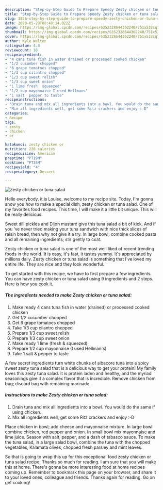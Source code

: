 ```yaml
---
description: "Step-by-Step Guide to Prepare Speedy Zesty chicken or tuna salad"
title: "Step-by-Step Guide to Prepare Speedy Zesty chicken or tuna salad"
slug: 3856-step-by-step-guide-to-prepare-speedy-zesty-chicken-or-tuna-salad
date: 2020-05-29T08:49:14.022Z
image: https://img-global.cpcdn.com/recipes/6352328644362240/751x532cq70/zesty-chicken-or-tuna-salad-recipe-main-photo.jpg
thumbnail: https://img-global.cpcdn.com/recipes/6352328644362240/751x532cq70/zesty-chicken-or-tuna-salad-recipe-main-photo.jpg
cover: https://img-global.cpcdn.com/recipes/6352328644362240/751x532cq70/zesty-chicken-or-tuna-salad-recipe-main-photo.jpg
author: Kyle Walton
ratingvalue: 4.8
reviewcount: 10
recipeingredient:
- "4 cans tuna fish in water drained or processed cooked chicken"
- "1/2 cucumber chopped"
- "6 grape tomatoes chopped"
- "1/3 cup cilantro chopped"
- "1/3 cup sweet relish"
- "1/3 cup sweet onion"
- "1 lime fresh  squeezed"
- "1/2 cup mayonnaise I used Hellmans"
- "1 salt  pepper to taste"
recipeinstructions:
- "Drain tuna and mix all ingredients into a bowl. You would do the same if using chicken."
- "Mix all ingredients well, get some Ritz crackers and enjoy :-D"
categories:
- Recipe
tags:
- zesty
- chicken
- or

katakunci: zesty chicken or 
nutrition: 228 calories
recipecuisine: American
preptime: "PT19M"
cooktime: "PT35M"
recipeyield: "4"
recipecategory: Dessert

---
```



![Zesty chicken or tuna salad](https://img-global.cpcdn.com/recipes/6352328644362240/751x532cq70/zesty-chicken-or-tuna-salad-recipe-main-photo.jpg)

Hello everybody, it is Louise, welcome to my recipe site. Today, I'm gonna show you how to make a special dish, zesty chicken or tuna salad. One of my favorites food recipes. This time, I will make it a little bit unique. This will be really delicious.

Sweet dill pickles and Dijon mustard give this tuna salad a bit of kick. And if you &#39;ve never tried making your tuna sandwich with nice thick slices of raisin bread, then why not give it a try. In large bowl, combine cooked pasta and all remaining ingredients; stir gently to coat.

Zesty chicken or tuna salad is one of the most well liked of recent trending foods in the world. It is easy, it's fast, it tastes yummy. It's appreciated by millions daily. Zesty chicken or tuna salad is something that I've loved my entire life. They are nice and they look wonderful.


To get started with this recipe, we have to first prepare a few ingredients. You can have zesty chicken or tuna salad using 9 ingredients and 2 steps. Here is how you cook it.

<!--inarticleads1-->

##### The ingredients needed to make Zesty chicken or tuna salad:

1. Make ready 4 cans tuna fish in water (drained) or processed cooked chicken
1. Get 1/2 cucumber chopped
1. Get 6 grape tomatoes chopped
1. Take 1/3 cup cilantro chopped
1. Prepare 1/3 cup sweet relish
1. Prepare 1/3 cup sweet onion
1. Make ready 1 lime (fresh &amp; squeezed)
1. Prepare 1/2 cup mayonnaise (I used Hellman&#39;s)
1. Take 1 salt &amp; pepper to taste


A few secret ingredients turn white chunks of albacore tuna into a spicy sweet zesty tuna salad that is a delicious way to get your protein! My family loves this zesty tuna salad. It is protein laden and healthy, and the myriad seasonings give it a complex flavor that is incredible. Remove chicken from bag; discard bag with remaining marinade. 

<!--inarticleads2-->

##### Instructions to make Zesty chicken or tuna salad:

1. Drain tuna and mix all ingredients into a bowl. You would do the same if using chicken.
1. Mix all ingredients well, get some Ritz crackers and enjoy :-D


Place chicken in bowl; add cheese and mayonnaise mixture. In large bowl combine chicken, red pepper and onion. In small bowl mix mayonnaise and lime juice. Season with salt, pepper, and a dash of tabasco sauce. To make the tuna salad, in a large salad bowl, combine the tuna with the chopped vegetables, Kalamata olives, chopped fresh parsley and mint leaves. 

So that is going to wrap this up for this exceptional food zesty chicken or tuna salad recipe. Thanks so much for reading. I am sure that you will make this at home. There's gonna be more interesting food at home recipes coming up. Remember to bookmark this page on your browser, and share it to your loved ones, colleague and friends. Thanks again for reading. Go on get cooking!
